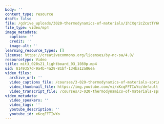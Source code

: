```yaml
---
body: ''
content_type: resource
draft: false
file: /gdrive_uploads/3020-thermodynamics-of-materials/1hCXqr2cZcutTY606O4TA6e0niVfBRwin/mit3_020s21_lightboard_03_1080p.mp4
file_type: video/mp4
image_metadata:
  caption: ''
  credit: ''
  image-alt: ''
learning_resource_types: []
license: https://creativecommons.org/licenses/by-nc-sa/4.0/
resourcetype: Video
title: mit3_020s21_lightboard_03_1080p.mp4
uid: 8149357d-9a4b-4a29-81bf-134ba12a86ea
video_files:
  archive_url: ''
  video_captions_file: /courses/3-020-thermodynamics-of-materials-spring-2021/1hCXqr2cZcutTY606O4TA6e0niVfBRwin_transcript.webvtt
  video_thumbnail_file: https://img.youtube.com/vi/xKcqFFTIwYo/default.jpg
  video_transcript_file: /courses/3-020-thermodynamics-of-materials-spring-2021/1hCXqr2cZcutTY606O4TA6e0niVfBRwin_transcript.pdf
video_metadata:
  video_speakers: ''
  video_tags: ''
  youtube_description: ''
  youtube_id: xKcqFFTIwYo
---
```

